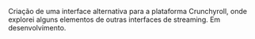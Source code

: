 Criação de uma interface alternativa para a plataforma Crunchyroll, onde explorei alguns elementos de outras interfaces de streaming. Em desenvolvimento.